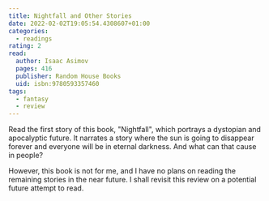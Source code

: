 ```yaml
---
title: Nightfall and Other Stories
date: 2022-02-02T19:05:54.4308607+01:00
categories:
  - readings
rating: 2
read:
  author: Isaac Asimov
  pages: 416
  publisher: Random House Books
  uid: isbn:9780593357460
tags:
  - fantasy
  - review
---
```


Read the first story of this book, "Nightfall", which portrays a dystopian and apocalyptic future. It narrates a story where the sun is going to disappear forever and everyone will be in eternal darkness. And what can that cause in people?

However, this book is not for me, and I have no plans on reading the remaining stories in the near future. I shall revisit this review on a potential future attempt to read.
